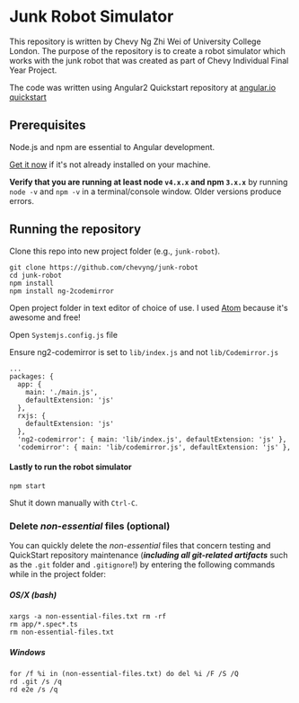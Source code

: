 # Junk Robot Simulator

This repository is written by Chevy Ng Zhi Wei of University College London.
The purpose of the repository is to create a robot simulator which works with the junk robot that was created as part of Chevy Individual Final Year Project.

The code was written using Angular2 Quickstart repository at [angular.io quickstart](https://angular.io/docs/ts/latest/quickstart.html)

## Prerequisites

Node.js and npm are essential to Angular development.

<a href="https://docs.npmjs.com/getting-started/installing-node" target="_blank" title="Installing Node.js and updating npm">
Get it now</a> if it's not already installed on your machine.

**Verify that you are running at least node `v4.x.x` and npm `3.x.x`**
by running `node -v` and `npm -v` in a terminal/console window.
Older versions produce errors.

## Running the repository

Clone this repo into new project folder (e.g., `junk-robot`).
```shell
git clone https://github.com/chevyng/junk-robot
cd junk-robot
npm install
npm install ng-2codemirror
```

Open project folder in text editor of choice of use. I used [Atom](https://atom.io/) because it's awesome and free!

Open `Systemjs.config.js` file

Ensure ng2-codemirror is set to `lib/index.js` and not `lib/Codemirror.js`
```shell
...
packages: {
  app: {
    main: './main.js',
    defaultExtension: 'js'
  },
  rxjs: {
    defaultExtension: 'js'
  },  
  'ng2-codemirror': { main: 'lib/index.js', defaultExtension: 'js' },
  'codemirror': { main: 'lib/codemirror.js', defaultExtension: 'js' },
```

#### Lastly to run the robot simulator

```shell
npm start
```

Shut it down manually with `Ctrl-C`.

### Delete _non-essential_ files (optional)

You can quickly delete the _non-essential_ files that concern testing and QuickStart repository maintenance
(***including all git-related artifacts*** such as the `.git` folder and `.gitignore`!)
by entering the following commands while in the project folder:

##### OS/X (bash)
```shell
xargs -a non-essential-files.txt rm -rf
rm app/*.spec*.ts
rm non-essential-files.txt
```

##### Windows
```shell
for /f %i in (non-essential-files.txt) do del %i /F /S /Q
rd .git /s /q
rd e2e /s /q
```
